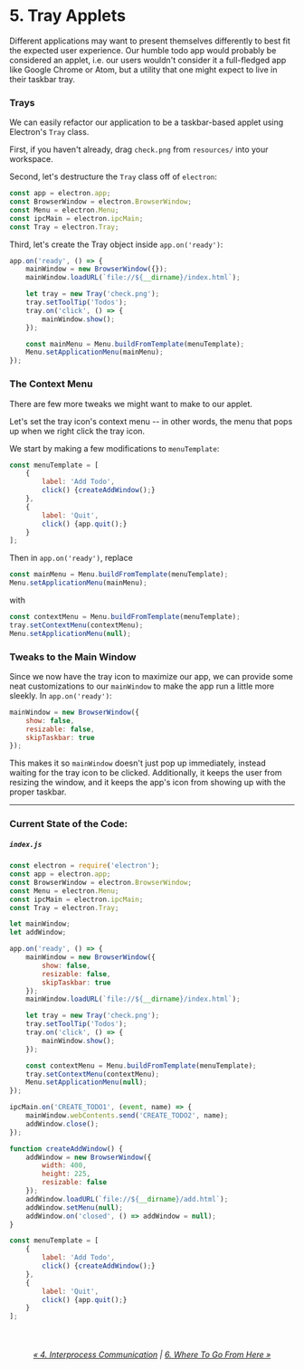 # 5. Tray Applets

Different applications may want to present themselves differently to best fit the expected user experience. Our humble todo app would probably be considered an applet, i.e. our users wouldn't consider it a full-fledged app like Google Chrome or Atom, but a utility that one might expect to live in their taskbar tray.

### Trays

We can easily refactor our application to be a taskbar-based applet using Electron's `Tray` class.

First, if you haven't already, drag `check.png` from `resources/` into your workspace.

Second, let's destructure the `Tray` class off of `electron`:

```js
const app = electron.app;
const BrowserWindow = electron.BrowserWindow;
const Menu = electron.Menu;
const ipcMain = electron.ipcMain;
const Tray = electron.Tray;
```

Third, let's create the Tray object inside `app.on('ready')`:

```js
app.on('ready', () => {
    mainWindow = new BrowserWindow({});
    mainWindow.loadURL(`file://${__dirname}/index.html`);

    let tray = new Tray('check.png');
    tray.setToolTip('Todos');
    tray.on('click', () => {
        mainWindow.show();
    });

    const mainMenu = Menu.buildFromTemplate(menuTemplate);
    Menu.setApplicationMenu(mainMenu);
});
```

### The Context Menu

There are few more tweaks we might want to make to our applet.

Let's set the tray icon's context menu -- in other words, the menu that pops up when we right click the tray icon.

We start by making a few modifications to `menuTemplate`:

```js
const menuTemplate = [
    {
        label: 'Add Todo',
        click() {createAddWindow();}
    },
    {
        label: 'Quit',
        click() {app.quit();}
    }
];
```

Then in `app.on('ready')`, replace

```js
const mainMenu = Menu.buildFromTemplate(menuTemplate);
Menu.setApplicationMenu(mainMenu);
```

with

```js
const contextMenu = Menu.buildFromTemplate(menuTemplate);
tray.setContextMenu(contextMenu);
Menu.setApplicationMenu(null);
```

### Tweaks to the Main Window

Since we now have the tray icon to maximize our app, we can provide some neat customizations to our `mainWindow` to make the app run a little more sleekly. In `app.on('ready')`:

```js
mainWindow = new BrowserWindow({
    show: false,
    resizable: false,
    skipTaskbar: true
});
```

This makes it so `mainWindow` doesn't just pop up immediately, instead waiting for the tray icon to be clicked. Additionally, it keeps the user from resizing the window, and it keeps the app's icon from showing up with the proper taskbar.

***

### Current State of the Code:

##### `index.js`

```js
const electron = require('electron');
const app = electron.app;
const BrowserWindow = electron.BrowserWindow;
const Menu = electron.Menu;
const ipcMain = electron.ipcMain;
const Tray = electron.Tray;

let mainWindow;
let addWindow;

app.on('ready', () => {
    mainWindow = new BrowserWindow({
        show: false,
        resizable: false,
        skipTaskbar: true
    });
    mainWindow.loadURL(`file://${__dirname}/index.html`);

    let tray = new Tray('check.png');
    tray.setToolTip('Todos');
    tray.on('click', () => {
        mainWindow.show();
    });

    const contextMenu = Menu.buildFromTemplate(menuTemplate);
    tray.setContextMenu(contextMenu);
    Menu.setApplicationMenu(null);
});

ipcMain.on('CREATE_TODO1', (event, name) => {
    mainWindow.webContents.send('CREATE_TODO2', name);
    addWindow.close();
});

function createAddWindow() {
    addWindow = new BrowserWindow({
        width: 400,
        height: 225,
        resizable: false
    });
    addWindow.loadURL(`file://${__dirname}/add.html`);
    addWindow.setMenu(null);
    addWindow.on('closed', () => addWindow = null);
}

const menuTemplate = [
    {
        label: 'Add Todo',
        click() {createAddWindow();}
    },
    {
        label: 'Quit',
        click() {app.quit();}
    }
];
```

<br/>

<center><h6><a href="https://github.com/OKStateACM/ElectronCodelab/blob/master/04%20-%20Interprocess%20Communication.md">« 4. Interprocess Communication</a> | <a href="https://github.com/OKStateACM/ElectronCodelab/blob/master/06%20-%20Where%20To%20Go%20From%20Here.md">6. Where To Go From Here »</a></h6></center>
